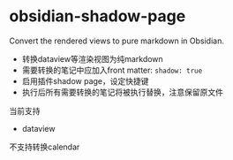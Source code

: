 # obsidian-shadow-page
 Convert the rendered views to pure markdown in Obsidian.
 - 转换dataview等渲染视图为纯markdown
 - 需要转换的笔记中应加入front matter: `shadow: true`
 - 启用插件shadow page，设定快捷键
 - 执行后所有需要转换的笔记将被执行替换，注意保留原文件
 
 当前支持
 - dataview

不支持转换calendar